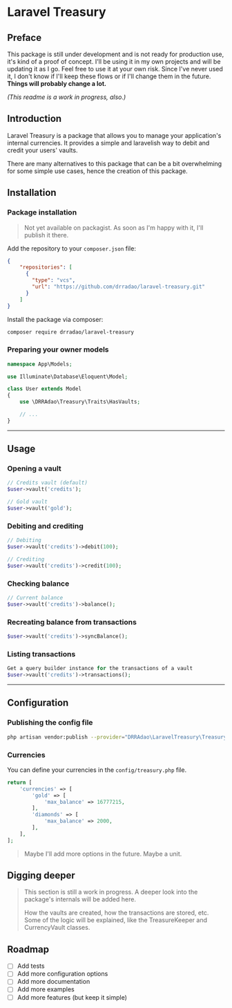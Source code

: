 # Laravel Treasury

## Preface

This package is still under development and is not ready for production use, it's kind of a proof of concept. I'll be using it in my own projects and will be updating it as I go. Feel free to use it at your own risk.
Since I've never used it, I don't know if I'll keep these flows or if I'll change them in the future. **Things will probably change a lot.**

_(This readme is a work in progress, also.)_

## Introduction

Laravel Treasury is a package that allows you to manage your application's internal currencies.
It provides a simple and laravelish way to debit and credit your users' vaults.

There are many alternatives to this package that can be a bit overwhelming for some simple use cases, hence the creation of this package.

## Installation

### Package installation

> Not yet available on packagist. As soon as I'm happy with it, I'll publish it there.

Add the repository to your `composer.json` file:

```json
{
    "repositories": [
      {
        "type": "vcs",
        "url": "https://github.com/drradao/laravel-treasury.git"
      }
    ]
}
```

Install the package via composer:

```bash
composer require drradao/laravel-treasury
```


### Preparing your owner models

```php
namespace App\Models;

use Illuminate\Database\Eloquent\Model;

class User extends Model
{
    use \DRRAdao\Treasury\Traits\HasVaults;

    // ...
}
```

---

## Usage

### Opening a vault

```php
// Credits vault (default)
$user->vault('credits');

// Gold vault
$user->vault('gold');
```

### Debiting and crediting

```php
// Debiting
$user->vault('credits')->debit(100);

// Crediting
$user->vault('credits')->credit(100);
```

### Checking balance

```php
// Current balance
$user->vault('credits')->balance();
```

### Recreating balance from transactions

```php
$user->vault('credits')->syncBalance();
```


### Listing transactions

```php
Get a query builder instance for the transactions of a vault
$user->vault('credits')->transactions();
```

---

## Configuration

### Publishing the config file

```bash
php artisan vendor:publish --provider="DRRAdao\LaravelTreasury\TreasuryServiceProvider" --tag="config"
```

### Currencies

You can define your currencies in the `config/treasury.php` file.

```php
return [
    'currencies' => [
        'gold' => [
            'max_balance' => 16777215,
        ],
        'diamonds' => [
            'max_balance' => 2000,
        ],
    ],
];
```

> Maybe I'll add more options in the future. Maybe a unit. 

## Digging deeper

> This section is still a work in progress. A deeper look into the package's internals will be added here.
> 
> How the vaults are created, how the transactions are stored, etc.
> Some of the logic will be explained, like the TreasureKeeper and CurrencyVault classes.

## Roadmap

- [ ] Add tests
- [ ] Add more configuration options
- [ ] Add more documentation
- [ ] Add more examples
- [ ] Add more features (but keep it simple)
